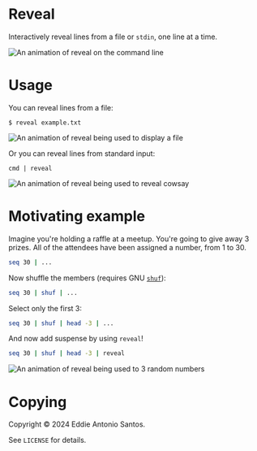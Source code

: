 # Reveal

Interactively reveal lines from a file or `stdin`, one line at a time.

![An animation of reveal on the command line](https://eddieantonio.ca/i/reveal-seq.gif)

# Usage

You can reveal lines from a file:

    $ reveal example.txt

![An animation of reveal being used to display a file](https://eddieantonio.ca/i/reveal-file.gif)

Or you can reveal lines from standard input:

    cmd | reveal

![An animation of reveal being used to reveal cowsay](https://eddieantonio.ca/i/reveal-cowsay.gif)

# Motivating example

Imagine you're holding a raffle at a meetup. You're going to give away
3 prizes. All of the attendees have been assigned a number, from 1 to 30.

```bash
seq 30 | ...
```

Now shuffle the members (requires GNU [`shuf`][shuf]):

```bash
seq 30 | shuf | ...
```

Select only the first 3:

```bash
seq 30 | shuf | head -3 | ...
```

And now add suspense by using `reveal`!

```bash
seq 30 | shuf | head -3 | reveal
```

![An animation of reveal being used to 3 random numbers](https://eddieantonio.ca/i/reveal-shuf.gif)

[shuf]: https://www.gnu.org/software/coreutils/manual/html_node/shuf-invocation.html

# Copying

Copyright © 2024 Eddie Antonio Santos.

See `LICENSE` for details.
